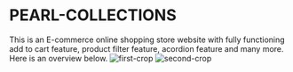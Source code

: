 # PEARL-COLLECTIONS
This is an E-commerce online shopping store website with fully functioning add to cart feature, product filter feature, acordion feature and many more. 
Here is an overview below.
![first-crop](https://user-images.githubusercontent.com/105238634/199279262-27835ab6-2aa0-4a7d-926b-da3114765538.jpg)
![second-crop](https://user-images.githubusercontent.com/105238634/199279366-2adf9707-79b4-4d13-b73d-c673738316cd.jpg)
